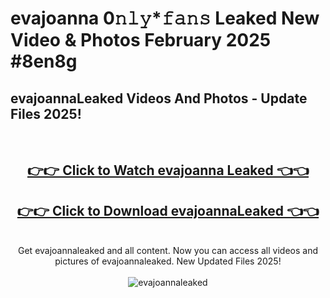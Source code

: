 # evajoanna 0𝚗𝚕𝚢*𝚏𝚊𝚗𝚜 Leaked New Video & Photos February 2025 #8en8g

<h2>evajoannaLeaked Videos And Photos - Update Files 2025!</h2>
<br>
<div align="center">
<h2><a href="https://mediaupload.pro?title=evajoanna&ref=11F" rel="nofollow">👉👉 Click to Watch evajoanna Leaked 👈👈</a></h2>
<h2><a href="https://mediaupload.pro?title=evajoanna&ref=11F" rel="nofollow">👉👉 Click to Download evajoannaLeaked 👈👈</a></h2>
<br>
Get evajoannaleaked and all content. Now you can access all videos and pictures of evajoannaleaked. New Updated Files 2025!
<br>
<br>
<a href="https://mediaupload.pro?title=evajoanna&ref=11F" rel="nofollow" data-target="animated-image.originalLink"><img src="https://i.ibb.co/Gkj2r4b/banner.png" alt="evajoannaleaked" style="max-width: 100%; display: inline-block;" data-target="animated-image.originalImage"></a>
</div>
<br>

